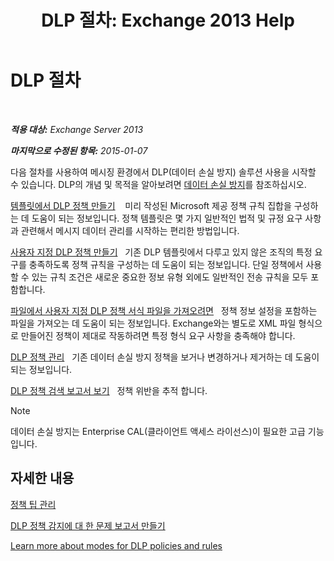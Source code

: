 ﻿---
title: 'DLP 절차: Exchange 2013 Help'
TOCTitle: DLP 절차
ms:assetid: e2f575aa-552e-4dcc-8d7b-1ffd697d67df
ms:mtpsurl: https://technet.microsoft.com/ko-kr/library/JJ657736(v=EXCHG.150)
ms:contentKeyID: 50484337
ms.date: 05/22/2018
mtps_version: v=EXCHG.150
ms.translationtype: MT
---

# DLP 절차

 

_**적용 대상:** Exchange Server 2013_

_**마지막으로 수정된 항목:** 2015-01-07_

다음 절차를 사용하여 메시징 환경에서 DLP(데이터 손실 방지) 솔루션 사용을 시작할 수 있습니다. DLP의 개념 및 목적을 알아보려면 [데이터 손실 방지](technical-overview-of-dlp-data-loss-prevention-in-exchange.md)를 참조하십시오.

[템플릿에서 DLP 정책 만들기](how-to-new-dlp-data-loss-prevention-policy-template.md)    미리 작성된 Microsoft 제공 정책 규칙 집합을 구성하는 데 도움이 되는 정보입니다. 정책 템플릿은 몇 가지 일반적인 법적 및 규정 요구 사항과 관련해서 메시지 데이터 관리를 시작하는 편리한 방법입니다.

[사용자 지정 DLP 정책 만들기](create-a-custom-dlp-policy-exchange-2013-help.md)   기존 DLP 템플릿에서 다루고 있지 않은 조직의 특정 요구를 충족하도록 정책 규칙을 구성하는 데 도움이 되는 정보입니다. 단일 정책에서 사용할 수 있는 규칙 조건은 새로운 중요한 정보 유형 외에도 일반적인 전송 규칙을 모두 포함합니다.

[파일에서 사용자 지정 DLP 정책 서식 파일을 가져오려면](import-a-custom-dlp-policy-template-from-a-file-exchange-2013-help.md)   정책 정보 설정을 포함하는 파일을 가져오는 데 도움이 되는 정보입니다. Exchange와는 별도로 XML 파일 형식으로 만들어진 정책이 제대로 작동하려면 특정 형식 요구 사항을 충족해야 합니다.

[DLP 정책 관리](manage-dlp-policies-exchange-2013-help.md)   기존 데이터 손실 방지 정책을 보거나 변경하거나 제거하는 데 도움이 되는 정보입니다.

[DLP 정책 검색 보고서 보기](view-dlp-policy-detection-reports-exchange-2013-help.md)   정책 위반을 추적 합니다.


> [!NOTE]
> 데이터 손실 방지는 Enterprise CAL(클라이언트 액세스 라이선스)이 필요한 고급 기능입니다.



## 자세한 내용

[정책 팁 관리](how-to-configure-and-manage-policy-tips-a-dlp-feature-exchange.md)

[DLP 정책 감지에 대 한 문제 보고서 만들기](create-incident-reports-for-dlp-policy-detections-exchange-2013-help.md)

[Learn more about modes for DLP policies and rules](https://technet.microsoft.com/ko-kr/library/jj156481\(v=exchg.150\))

